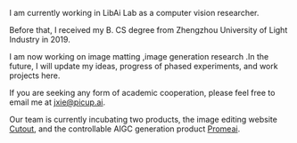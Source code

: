 I am currently working in LibAi Lab as a computer vision researcher.

Before that, I received my B. CS degree from Zhengzhou University of Light Industry in 2019.

I am now working on image matting ,image generation research .In the future, I will update my ideas, progress of phased experiments, and work projects here.

If you are seeking any form of academic cooperation, please feel free to email me at jxie@picup.ai.

Our team is currently incubating two products, the image editing website [Cutout](www.cutout.pro), and the controllable AIGC generation product [Promeai](www.promeai.com).
